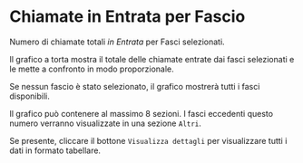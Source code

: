 # Chiamate in Entrata per Fascio

Numero di chiamate totali *in Entrata* per Fasci selezionati.

Il grafico a torta mostra il totale delle chiamate entrate dai fasci selezionati
e le mette a confronto in modo proporzionale.

Se nessun fascio è stato selezionato, il grafico mostrerà tutti i fasci disponibili.

Il grafico può contenere al massimo 8 sezioni. I fasci eccedenti questo numero
verranno visualizzate in una sezione `Altri`.

Se presente, cliccare il bottone `Visualizza dettagli` per visualizzare tutti i dati
in formato tabellare.

